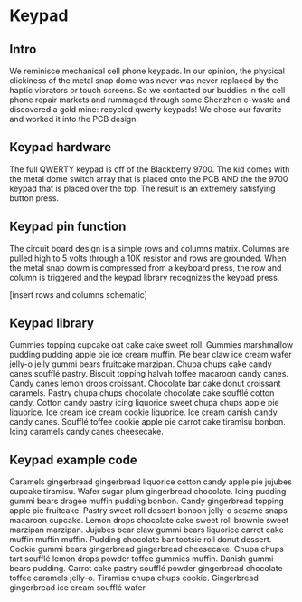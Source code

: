 # Keypad
## Intro
We reminisce mechanical cell phone keypads. In our opinion, the physical clickiness of the metal snap dome was never was never replaced by the haptic vibrators or touch screens. So we contacted our buddies in the cell phone repair markets and rummaged through some Shenzhen e-waste and discovered a gold mine: recycled qwerty keypads!  We chose our favorite and worked it into the PCB design. 

## Keypad hardware
The full QWERTY keypad is off of the Blackberry 9700. The kid comes with the metal dome switch array that is placed onto the PCB AND the the 9700 keypad that is placed over the top. The result is an extremely satisfying button press. 

## Keypad pin function
The circuit board design is a simple rows and columns matrix.  Columns are pulled high to 5 volts through a 10K resistor and rows are grounded. When the metal snap dowm is compressed from a keyboard press, the row and column is triggered and the keypad library recognizes the keypad press.

[insert rows and columns schematic]

## Keypad library
Gummies topping cupcake oat cake cake sweet roll. Gummies marshmallow pudding pudding apple pie ice cream muffin. Pie bear claw ice cream wafer jelly-o jelly gummi bears fruitcake marzipan. Chupa chups cake candy canes soufflé pastry. Biscuit topping halvah toffee macaroon candy canes. Candy canes lemon drops croissant. Chocolate bar cake donut croissant caramels. Pastry chupa chups chocolate chocolate cake soufflé cotton candy. Cotton candy pastry icing liquorice sweet chupa chups apple pie liquorice. Ice cream ice cream cookie liquorice. Ice cream danish candy candy canes. Soufflé toffee cookie apple pie carrot cake tiramisu bonbon. Icing caramels candy canes cheesecake.

## Keypad example code
Caramels gingerbread gingerbread liquorice cotton candy apple pie jujubes cupcake tiramisu. Wafer sugar plum gingerbread chocolate. Icing pudding gummi bears dragée muffin pudding bonbon. Candy gingerbread topping apple pie fruitcake. Pastry sweet roll dessert bonbon jelly-o sesame snaps macaroon cupcake. Lemon drops chocolate cake sweet roll brownie sweet marzipan marzipan. Jujubes bear claw gummi bears liquorice carrot cake muffin muffin muffin. Pudding chocolate bar tootsie roll donut dessert. Cookie gummi bears gingerbread gingerbread cheesecake. Chupa chups tart soufflé lemon drops powder toffee gummies muffin. Danish gummi bears pudding. Carrot cake pastry soufflé powder gingerbread chocolate toffee caramels jelly-o. Tiramisu chupa chups cookie. Gingerbread gingerbread ice cream soufflé wafer.
